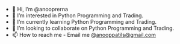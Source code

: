 - 👋 Hi, I’m @anooprerna
- 👀 I’m interested in Python Programming and Trading. 
- 🌱 I’m currently learning Python Programming and Trading. 
- 💞️ I’m looking to collaborate on Python Programming and Trading. 
- 📫 How to reach me - Email me @anooppatils@gmail.com
